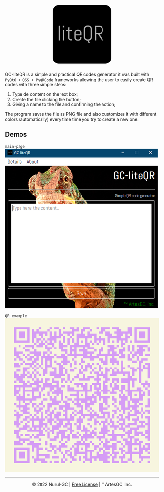 <div align="center">

# ![liteqr-logo](./favicon/favicon-192x192.png)

</div>

GC-liteQR is a simple and practical QR codes generator
it was built with `PyQt6 + QSS + PyQRCode` frameworks allowing the user
to easily create QR codes with three simple steps:

1. Type de content on the text box;
2. Create the file clicking the button;
3. Giving a name to the file and confirming the action;

The program saves the file as PNG file and also customizes it
with different colors (automatically) every time time you try to create a new one.

## Demos

`main-page`
![main-demo](./img/maindemo.png)

`QR example`
![test-qr](img/testqr.png)

---

<div align="center">

&copy; 2022 Nurul-GC |
[Free License](./LICENSE-EN) |
&trade; ArtesGC, Inc. 

</div>
